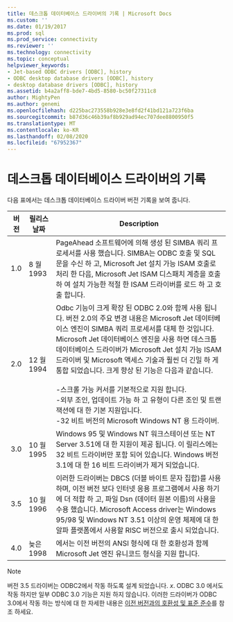 ```yaml
---
title: 데스크톱 데이터베이스 드라이버의 기록 | Microsoft Docs
ms.custom: ''
ms.date: 01/19/2017
ms.prod: sql
ms.prod_service: connectivity
ms.reviewer: ''
ms.technology: connectivity
ms.topic: conceptual
helpviewer_keywords:
- Jet-based ODBC drivers [ODBC], history
- ODBC desktop database drivers [ODBC], history
- desktop database drivers [ODBC], history
ms.assetid: b4a2aff8-bde7-4bd5-8580-bc50f27311c8
author: MightyPen
ms.author: genemi
ms.openlocfilehash: d225bac273558b928e3e8fd2f41bd121a723f6ba
ms.sourcegitcommit: b87d36c46b39af8b929ad94ec707dee8800950f5
ms.translationtype: MT
ms.contentlocale: ko-KR
ms.lasthandoff: 02/08/2020
ms.locfileid: "67952367"
---
```

# <a name="history-of-the-desktop-database-drivers"></a>데스크톱 데이터베이스 드라이버의 기록
다음 표에서는 데스크톱 데이터베이스 드라이버 버전 기록을 보여 줍니다.  
  
|버전|릴리스 날짜|Description|  
|-------------|------------------|-----------------|  
|1.0|8 월 1993|PageAhead 소프트웨어에 의해 생성 된 SIMBA 쿼리 프로세서를 사용 했습니다. SIMBA는 ODBC 호출 및 SQL 문을 수신 하 고, Microsoft Jet 설치 가능 ISAM 호출로 처리 한 다음, Microsoft Jet ISAM 디스패치 계층을 호출 하 여 설치 가능한 적절 한 ISAM 드라이버를 로드 하 고 호출 합니다.|  
|2.0|12 월 1994|Odbc 기능이 크게 확장 된 ODBC 2.0와 함께 사용 됩니다. 버전 2.0의 주요 변경 내용은 Microsoft Jet 데이터베이스 엔진이 SIMBA 쿼리 프로세서를 대체 한 것입니다. Microsoft Jet 데이터베이스 엔진을 사용 하면 데스크톱 데이터베이스 드라이버가 Microsoft Jet 설치 가능 ISAM 드라이버 및 Microsoft 액세스 기술과 훨씬 더 긴밀 하 게 통합 되었습니다. 크게 향상 된 기능은 다음과 같습니다.<br /><br /> -스크롤 가능 커서를 기본적으로 지원 합니다.<br />-외부 조인, 업데이트 가능 하 고 유형이 다른 조인 및 트랜잭션에 대 한 기본 지원입니다.<br />-32 비트 버전의 Microsoft Windows NT 용 드라이버.|  
|3.0|10 월 1995|Windows 95 및 Windows NT 워크스테이션 또는 NT Server 3.51에 대 한 지원이 제공 됩니다. 이 릴리스에는 32 비트 드라이버만 포함 되어 있습니다. Windows 버전 3.1에 대 한 16 비트 드라이버가 제거 되었습니다.|  
|3.5|10 월 1996|이러한 드라이버는 DBCS (더블 바이트 문자 집합)를 사용 하며, 이전 버전 보다 인터넷 응용 프로그램에서 사용 하기에 더 적합 하 고, 파일 Dsn (데이터 원본 이름)의 사용을 수용 했습니다. Microsoft Access driver는 Windows 95/98 및 Windows NT 3.51 이상의 운영 체제에 대 한 알파 플랫폼에서 사용할 RISC 버전으로 출시 되었습니다.|  
|4.0|늦은 1998|에서는 이전 버전의 ANSI 형식에 대 한 호환성과 함께 Microsoft Jet 엔진 유니코드 형식을 지원 합니다.|  
  
> [!NOTE]  
>  버전 3.5 드라이버는 ODBC2에서 작동 하도록 설계 되었습니다. *x*. ODBC 3.0 에서도 작동 하지만 일부 ODBC 3.0 기능은 지원 하지 않습니다. 이러한 드라이버가 ODBC 3.0에서 작동 하는 방식에 대 한 자세한 내용은 [이전 버전과의 호환성 및 표준 준수](../../odbc/reference/develop-app/backward-compatibility-and-standards-compliance.md)를 참조 하세요.
